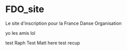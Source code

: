 # FDO_site
Le site d'inscription pour la France Danse Organisation


yo les amis lol

test
Raph
Test
Matt here
test recup
